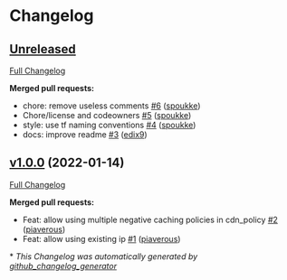 # Changelog

## [Unreleased](https://github.com/padok-team/terraform-google-lb/tree/HEAD)

[Full Changelog](https://github.com/padok-team/terraform-google-lb/compare/v1.0.0...HEAD)

**Merged pull requests:**

- chore: remove useless comments [\#6](https://github.com/padok-team/terraform-google-lb/pull/6) ([spoukke](https://github.com/spoukke))
- Chore/license and codeowners [\#5](https://github.com/padok-team/terraform-google-lb/pull/5) ([spoukke](https://github.com/spoukke))
- style: use tf naming conventions [\#4](https://github.com/padok-team/terraform-google-lb/pull/4) ([spoukke](https://github.com/spoukke))
- docs: improve readme [\#3](https://github.com/padok-team/terraform-google-lb/pull/3) ([edix9](https://github.com/edix9))

## [v1.0.0](https://github.com/padok-team/terraform-google-lb/tree/v1.0.0) (2022-01-14)

[Full Changelog](https://github.com/padok-team/terraform-google-lb/compare/e3271ecf7cedad94784d0c42379aed7e81280dba...v1.0.0)

**Merged pull requests:**

- Feat: allow using multiple negative caching policies in cdn\_policy [\#2](https://github.com/padok-team/terraform-google-lb/pull/2) ([piaverous](https://github.com/piaverous))
- Feat: allow using existing ip [\#1](https://github.com/padok-team/terraform-google-lb/pull/1) ([piaverous](https://github.com/piaverous))



\* *This Changelog was automatically generated by [github_changelog_generator](https://github.com/github-changelog-generator/github-changelog-generator)*
